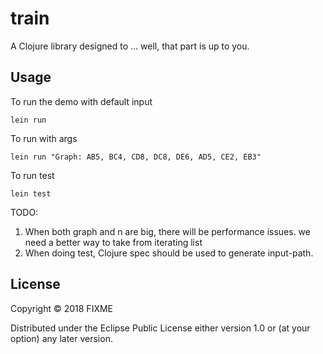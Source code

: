 # train

A Clojure library designed to ... well, that part is up to you.



## Usage

To run the demo with default input

    lein run

To run with args

    lein run "Graph: AB5, BC4, CD8, DC8, DE6, AD5, CE2, EB3"

To run test

    lein test
TODO:
 1) When both graph and n are big, there will be performance issues. we need a better way to take from iterating list
 2) When doing test, Clojure spec should be used to generate input-path.

## License

Copyright © 2018 FIXME

Distributed under the Eclipse Public License either version 1.0 or (at
your option) any later version.
